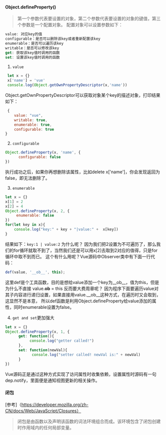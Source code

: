 #### Object.defineProperty()
> 第一个参数代表要设置的对象，第二个参数代表要设置的对象的键值，第三个参数是一个配置对象。
配置对象可以设置参数如下：
```javascript
value: 对应key的值
configurable：是否可以删除该key或者重新配置该key
enumerable：是否可以遍历该key
writable：是否可以修改该key
get: 获取该key值时调用的函数
set: 设置该key值时调用的函数
```
1. `value`
```javascript
 let x = {}
 x['name'] = 'vue'
 console.log(Object.getOwnPropertyDescriptor(x,'name'))
```
Object.getOwnPropertyDescriptor可以获取对象某个key的描述对象，打印结果如下：
```javascript
 {
    value: "vue",
    writable: true, 
    enumerable: true, 
    configurable: true
}
```
2. `configurable`
```javascript
Object.defineProperty(x, 'name', {
      configurable: false
})
```
执行成功之后，如果你再想删除该属性，比如delete x['name']，你会发现返回为false，即无法删除了。     

3. `enumerable`
```javascript
let x = {}
x[1] = 2
x[2] = 4
Object.defineProperty(x, 2, {
     enumerable: false
})
for(let key in x){
    console.log("key:" + key + "|value:" +  x[key])
}
```
结果如下：`key:1 | value:2`
为什么呢？ 因为我们把2设置为不可遍历了，那么我们的for循环就取不到了，当然我们还是可以用x[2]去取到2对应的值得，只是for循环中取不到而已。
这个有什么用呢？Vue源码中Observer类中有下面一行代码：
```javascript
def(value, '__ob__', this);
```
这里def是个工具函数，目的是想给value添加一个key为__ob__，值为this，但是为什么不直接 value.__ob__ = this 反而要大费周章呢？
因为程序下面要遍历value对其子内容进行递归设置，如果直接用value.__ob__这种方式，在遍历时又会取到，这显然不是本意，
所以def函数是利用Object.defineProperty给value添加的属性，同时enumerable设置为false。     

4. `get and set`更加强大
```javascript
let x = {}
Object.defineProperty(x, 1, {
      get: function(){
           console.log("getter called!")
      },
      set: function(newVal){
            console.log("setter called! newVal is:" + newVal)
      }
})
```
Vue源码正是通过这种方式实现了访问属性时收集依赖，设置属性时源码有一句dep.notify，里面便是通知视图更新的相关操作。

#### 闭包
[参考]（https://developer.mozilla.org/zh-CN/docs/Web/JavaScript/Closures）
> 闭包是由函数以及声明该函数的词法环境组合而成。该环境包含了闭包创建时作用域内的任何局部变量。
